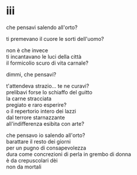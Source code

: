 # iii

che pensavi salendo all'orto?

ti premevano il cuore le sorti dell'uomo?

non è che invece  
ti incantavano le luci della città  
il formicolio scuro di vita carnale?

dimmi, che pensavi?

t'attendeva strazio... te ne curavi?  
prelibavi forse lo schiaffo del guitto  
la carne stracciata  
pregiato e raro esperire?  
o il repertorio intero dei lazzi  
dal terrore starnazzante  
all'indifferenza esibita con arte?

che pensavo io salendo all'orto?  
barattare il resto dei giorni  
per un pugno di consapevolezza  
dura come concrezioni di perla in grembo di donna  
è da crepuscolari dèi  
non da mortali
